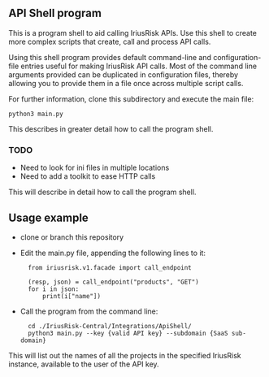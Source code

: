 ## API Shell program

This is a program shell to aid calling IriusRisk APIs. Use this shell to 
create more complex scripts that create, call and process API calls.

Using this shell program provides default command-line and configuration-file
entries useful for making IriusRisk API calls. Most of the command line 
arguments provided can be duplicated in configuration files, thereby allowing
you to provide them in a file once across multiple script calls.

For further information, clone this subdirectory and execute the main file:

    python3 main.py

This describes in greater detail how to call the program shell. 

### TODO
* Need to look for ini files in multiple locations
* Need to add a toolkit to ease HTTP calls

This will describe in detail how to call the program shell.

## Usage example
* clone or branch this repository
* Edit the main.py file, appending the following lines to it:

        from iriusrisk.v1.facade import call_endpoint

        (resp, json) = call_endpoint("products", "GET")
        for i in json:
            print(i["name"])

* Call the program from the command line:

        cd ./IriusRisk-Central/Integrations/ApiShell/
        python3 main.py --key {valid API key} --subdomain {SaaS sub-domain}

This will list out the names of all the projects in the specified IriusRisk instance, available to the user of the API key.
